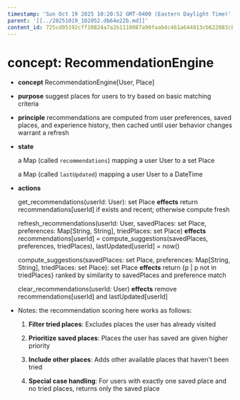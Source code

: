 ```yaml
---
timestamp: 'Sun Oct 19 2025 10:20:52 GMT-0400 (Eastern Daylight Time)'
parent: '[[../20251019_102052.db64e22b.md]]'
content_id: 725cd05192cff10824a7a2b1110087a90faab4c461a644813cb622083cb660ae
---
```


# concept: RecommendationEngine

* **concept** RecommendationEngine\[User, Place]

* **purpose** suggest places for users to try based on basic matching criteria

* **principle** recommendations are computed from user preferences, saved places, and experience history, then cached until user behavior changes warrant a refresh

* **state**

  a Map (called `recommendations`) mapping
  a user User to a set Place

  a Map (called `lastUpdated`) mapping
  a user User to a DateTime

* **actions**

  get\_recommendations(userId: User): set Place
  **effects** return recommendations\[userId] if exists and recent; otherwise compute fresh

  refresh\_recommendations(userId: User, savedPlaces: set Place, preferences: Map\[String, String], triedPlaces: set Place)
  **effects** recommendations\[userId] = compute\_suggestions(savedPlaces, preferences, triedPlaces),
  lastUpdated\[userId] = now()

  compute\_suggestions(savedPlaces: set Place, preferences: Map\[String, String], triedPlaces: set Place): set Place
  **effects** return {p | p not in triedPlaces} ranked by similarity to savedPlaces and preference match

  clear\_recommendations(userId: User)
  **effects** remove recommendations\[userId] and lastUpdated\[userId]

* Notes: the recommendation scoring here works as follows:

  1. **Filter tried places**: Excludes places the user has already visited

  2. **Prioritize saved places**: Places the user has saved are given higher priority

  3. **Include other places**: Adds other available places that haven't been tried

  4. **Special case handling**: For users with exactly one saved place and no tried places, returns only the saved place
